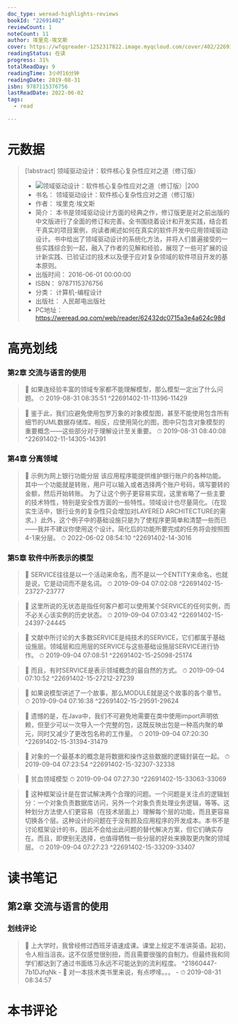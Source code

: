 ```yaml
---
doc_type: weread-highlights-reviews
bookId: "22691402"
reviewCount: 1
noteCount: 11
author: 埃里克·埃文斯
cover: https://wfqqreader-1252317822.image.myqcloud.com/cover/402/22691402/t7_22691402.jpg
readingStatus: 在读
progress: 31%
totalReadDay: 9
readingTime: 3小时16分钟
readingDate: 2019-08-31
isbn: 9787115376756
lastReadDate: 2022-06-02
tags:
  - read

---
```

# 元数据
> [!abstract] 领域驱动设计：软件核心复杂性应对之道（修订版）
> - ![ 领域驱动设计：软件核心复杂性应对之道（修订版）|200](https://wfqqreader-1252317822.image.myqcloud.com/cover/402/22691402/t7_22691402.jpg)
> - 书名： 领域驱动设计：软件核心复杂性应对之道（修订版）
> - 作者： 埃里克·埃文斯
> - 简介： 本书是领域驱动设计方面的经典之作，修订版更是对之前出版的中文版进行了全面的修订和完善。全书围绕着设计和开发实践，结合若干真实的项目案例，向读者阐述如何在真实的软件开发中应用领域驱动设计。书中给出了领域驱动设计的系统化方法，并将人们普遍接受的一些实践综合到一起，融入了作者的见解和经验，展现了一些可扩展的设计新实践、已验证过的技术以及便于应对复杂领域的软件项目开发的基本原则。
> - 出版时间： 2016-06-01 00:00:00
> - ISBN： 9787115376756
> - 分类： 计算机-编程设计
> - 出版社： 人民邮电出版社
> - PC地址：https://weread.qq.com/web/reader/62432dc0715a3e4a624c98d

# 高亮划线

### 第2章 交流与语言的使用

> 📌 如果连经验丰富的领域专家都不能理解模型，那么模型一定出了什么问题。 
> ⏱ 2019-08-31 08:35:51 ^22691402-11-11396-11429

> 📌 鉴于此，我们应避免使用包罗万象的对象模型图，甚至不能使用包含所有细节的UML数据存储库。相反，应使用简化的图，图中只包含对象模型的重要概念——这些部分对于理解设计至关重要。 
> ⏱ 2019-08-31 08:40:08 ^22691402-11-14305-14391

### 第4章 分离领域

> 📌 示例为网上银行功能分层
   该应用程序能提供维护银行账户的各种功能。其中一个功能就是转账，用户可以输入或者选择两个账户号码，填写要转的金额，然后开始转账。
   为了让这个例子更容易实现，这里省略了一些主要的技术特性，特别是安全性方面的一些特性。领域设计也尽量简化。（在现实生活中，银行业务的复杂性只会增加对LAYERED ARCHITECTURE的需求。）此外，这个例子中的基础设施只是为了使程序更简单和清楚一些而已——我并不建议你使用这个设计。简化后的功能所要完成的任务将会按照图4-1来分层。 
> ⏱ 2022-06-02 08:54:10 ^22691402-14-3016

### 第5章 软件中所表示的模型

> 📌 SERVICE往往是以一个活动来命名，而不是以一个ENTITY来命名，也就是说，它是动词而不是名词。 
> ⏱ 2019-09-04 07:02:08 ^22691402-15-23727-23777

> 📌 这里所说的无状态是指任何客户都可以使用某个SERVICE的任何实例，而不必关心该实例的历史状态。 
> ⏱ 2019-09-04 07:03:42 ^22691402-15-24397-24445

> 📌 文献中所讨论的大多数SERVICE是纯技术的SERVICE，它们都属于基础设施层。领域层和应用层的SERVICE与这些基础设施层SERVICE进行协作。 
> ⏱ 2019-09-04 07:08:51 ^22691402-15-25098-25174

> 📌 而且，有时SERVICE是表示领域概念的最自然的方式。 
> ⏱ 2019-09-04 07:10:52 ^22691402-15-27212-27239

> 📌 如果说模型讲述了一个故事，那么MODULE就是这个故事的各个章节。 
> ⏱ 2019-09-04 07:16:38 ^22691402-15-29591-29624

> 📌 遗憾的是，在Java中，我们不可避免地需要在类中使用import声明依赖，但至少可以一次导入一个完整的包，这既反映出包是一种高内聚的单元，同时又减少了更改包名称的工作量。 
> ⏱ 2019-09-04 07:20:30 ^22691402-15-31394-31479

> 📌 对象的一个最基本的概念是将数据和操作这些数据的逻辑封装在一起。 
> ⏱ 2019-09-04 07:23:54 ^22691402-15-32307-32338

> 📌 贫血领域模型 
> ⏱ 2019-09-04 07:27:30 ^22691402-15-33063-33069

> 📌 这种框架设计是在尝试解决两个合理的问题。一个问题是关注点的逻辑划分：一个对象负责数据库访问，另外一个对象负责处理业务逻辑，等等。这种划分方法使人们更容易（在技术层面上）理解每个层的功能，而且更容易切换各个层。这种设计的问题在于没有顾及应用程序的开发成本。本书不是讨论框架设计的书，因此不会给出此问题的替代解决方案，但它们确实存在。而且，即使别无选择，也值得牺牲一些分层的好处来换取更内聚的领域层。 
> ⏱ 2019-09-04 07:27:23 ^22691402-15-33209-33407

# 读书笔记

## 第2章 交流与语言的使用

### 划线评论
> 📌 上大学时，我曾经修过西班牙语速成课。课堂上规定不准讲英语。起初，令人相当沮丧。这不仅感觉很别扭，而且需要很强的自制力。但最终我和同学们都达到了通过书面练习永远不可能达到的流利程度。  ^21860447-7b1DJfqNk
    - 💭 对一本技术类书里来说，有点啰嗦。。。
    - ⏱ 2019-08-31 08:34:57
   
# 本书评论

